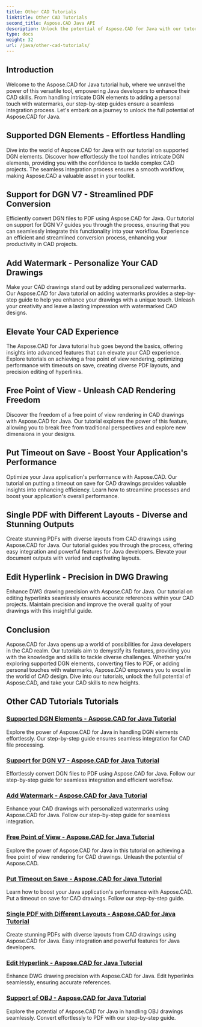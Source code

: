 ```yaml
---
title: Other CAD Tutorials
linktitle: Other CAD Tutorials
second_title: Aspose.CAD Java API
description: Unlock the potential of Aspose.CAD for Java with our tutorials. From handling DGN elements to adding watermarks, boost your CAD skills effortlessly.
type: docs
weight: 32
url: /java/other-cad-tutorials/
---
```

## Introduction

Welcome to the Aspose.CAD for Java tutorial hub, where we unravel the power of this versatile tool, empowering Java developers to enhance their CAD skills. From handling intricate DGN elements to adding a personal touch with watermarks, our step-by-step guides ensure a seamless integration process. Let's embark on a journey to unlock the full potential of Aspose.CAD for Java.

## Supported DGN Elements - Effortless Handling

Dive into the world of Aspose.CAD for Java with our tutorial on supported DGN elements. Discover how effortlessly the tool handles intricate DGN elements, providing you with the confidence to tackle complex CAD projects. The seamless integration process ensures a smooth workflow, making Aspose.CAD a valuable asset in your toolkit.

## Support for DGN V7 - Streamlined PDF Conversion

Efficiently convert DGN files to PDF using Aspose.CAD for Java. Our tutorial on support for DGN V7 guides you through the process, ensuring that you can seamlessly integrate this functionality into your workflow. Experience an efficient and streamlined conversion process, enhancing your productivity in CAD projects.

## Add Watermark - Personalize Your CAD Drawings

Make your CAD drawings stand out by adding personalized watermarks. Our Aspose.CAD for Java tutorial on adding watermarks provides a step-by-step guide to help you enhance your drawings with a unique touch. Unleash your creativity and leave a lasting impression with watermarked CAD designs.

## Elevate Your CAD Experience

The Aspose.CAD for Java tutorial hub goes beyond the basics, offering insights into advanced features that can elevate your CAD experience. Explore tutorials on achieving a free point of view rendering, optimizing performance with timeouts on save, creating diverse PDF layouts, and precision editing of hyperlinks.

## Free Point of View - Unleash CAD Rendering Freedom

Discover the freedom of a free point of view rendering in CAD drawings with Aspose.CAD for Java. Our tutorial explores the power of this feature, allowing you to break free from traditional perspectives and explore new dimensions in your designs.

## Put Timeout on Save - Boost Your Application's Performance

Optimize your Java application's performance with Aspose.CAD. Our tutorial on putting a timeout on save for CAD drawings provides valuable insights into enhancing efficiency. Learn how to streamline processes and boost your application's overall performance.

## Single PDF with Different Layouts - Diverse and Stunning Outputs

Create stunning PDFs with diverse layouts from CAD drawings using Aspose.CAD for Java. Our tutorial guides you through the process, offering easy integration and powerful features for Java developers. Elevate your document outputs with varied and captivating layouts.

## Edit Hyperlink - Precision in DWG Drawing

Enhance DWG drawing precision with Aspose.CAD for Java. Our tutorial on editing hyperlinks seamlessly ensures accurate references within your CAD projects. Maintain precision and improve the overall quality of your drawings with this insightful guide.

## Conclusion

Aspose.CAD for Java opens up a world of possibilities for Java developers in the CAD realm. Our tutorials aim to demystify its features, providing you with the knowledge and skills to tackle diverse challenges. Whether you're exploring supported DGN elements, converting files to PDF, or adding personal touches with watermarks, Aspose.CAD empowers you to excel in the world of CAD design. Dive into our tutorials, unlock the full potential of Aspose.CAD, and take your CAD skills to new heights.
## Other CAD Tutorials Tutorials
### [Supported DGN Elements - Aspose.CAD for Java Tutorial](./supported-dgn-elements/)
Explore the power of Aspose.CAD for Java in handling DGN elements effortlessly. Our step-by-step guide ensures seamless integration for CAD file processing.
### [Support for DGN V7 - Aspose.CAD for Java Tutorial](./support-for-dgn-v7/)
Effortlessly convert DGN files to PDF using Aspose.CAD for Java. Follow our step-by-step guide for seamless integration and efficient workflow.
### [Add Watermark - Aspose.CAD for Java Tutorial](./add-watermark/)
Enhance your CAD drawings with personalized watermarks using Aspose.CAD for Java. Follow our step-by-step guide for seamless integration.
### [Free Point of View - Aspose.CAD for Java Tutorial](./free-point-of-view/)
Explore the power of Aspose.CAD for Java in this tutorial on achieving a free point of view rendering for CAD drawings. Unleash the potential of Aspose.CAD.
### [Put Timeout on Save - Aspose.CAD for Java Tutorial](./put-timeout-on-save/)
Learn how to boost your Java application's performance with Aspose.CAD. Put a timeout on save for CAD drawings. Follow our step-by-step guide.
### [Single PDF with Different Layouts - Aspose.CAD for Java Tutorial](./single-pdf-different-layouts/)
Create stunning PDFs with diverse layouts from CAD drawings using Aspose.CAD for Java. Easy integration and powerful features for Java developers.
### [Edit Hyperlink - Aspose.CAD for Java Tutorial](./edit-hyperlink/)
Enhance DWG drawing precision with Aspose.CAD for Java. Edit hyperlinks seamlessly, ensuring accurate references.
### [Support of OBJ - Aspose.CAD for Java Tutorial](./support-of-obj/)
Explore the potential of Aspose.CAD for Java in handling OBJ drawings seamlessly. Convert effortlessly to PDF with our step-by-step guide.
